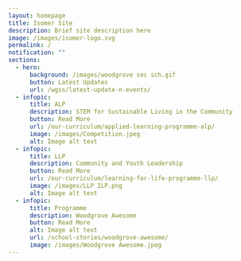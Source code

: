 ```yaml
---
layout: homepage
title: Isomer Site
description: Brief site description here
image: /images/isomer-logo.svg
permalink: /
notification: ""
sections:
  - hero:
      background: /images/woodgrove sec sch.gif
      button: Latest Updates
      url: /wgss/latest-update-n-events/
  - infopic:
      title: ALP
      description: STEM for Sustainable Living in the Community
      button: Read More
      url: /our-curriculum/applied-learning-programme-alp/
      image: /images/Competition.jpeg
      alt: Image alt text
  - infopic:
      title: LLP
      description: Community and Youth Leadership
      button: Read More
      url: /our-curriculum/learning-for-life-programme-llp/
      image: /images/LLP ILP.png
      alt: Image alt text
  - infopic:
      title: Programme
      description: Woodgrove Awesome
      button: Read More
      alt: Image alt text
      url: /school-stories/woodgrove-awesome/
      image: /images/Woodgrove Awesome.jpeg
---
```

